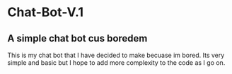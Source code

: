 # Chat-Bot-V.1
A simple chat bot cus boredem 
-------------------------------
This is my chat bot that I have decided to make becuase im bored.
Its very simple and basic but I hope to add more complexity to the code as I go on. 
